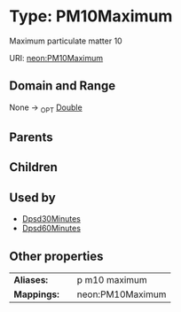
# Type: PM10Maximum


Maximum particulate matter 10

URI: [neon:PM10Maximum](https://data.neonscience.org/PM10Maximum)


## Domain and Range

None ->  <sub>OPT</sub> [Double](types/Double.md)

## Parents


## Children


## Used by

 * [Dpsd30Minutes](Dpsd30Minutes.md)
 * [Dpsd60Minutes](Dpsd60Minutes.md)

## Other properties

|  |  |  |
| --- | --- | --- |
| **Aliases:** | | p m10 maximum |
| **Mappings:** | | neon:PM10Maximum |

